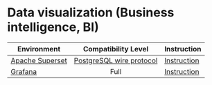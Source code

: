 # Data visualization (Business intelligence, BI)

| Environment | Compatibility Level  | Instruction |
| --- | :---: | --- |
| [Apache Superset](https://superset.apache.org) | [PostgreSQL wire protocol](../../../postgresql/intro.md) | [Instruction](../superset.md) |
| [Grafana](https://grafana.com) | Full| [Instruction](../grafana.md) |